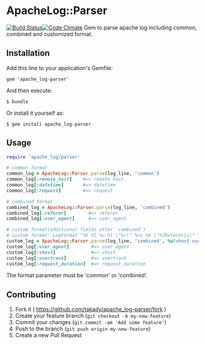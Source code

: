 # ApacheLog::Parser
[![Build Status](https://travis-ci.org/takady/apache_log-parser.svg?branch=master)](https://travis-ci.org/takady/apache_log-parser)[![Code Climate](https://codeclimate.com/github/takady/apache_log-parser/badges/gpa.svg)](https://codeclimate.com/github/takady/apache_log-parser)
Gem to parse apache log including common, combined and customized format.

## Installation

Add this line to your application's Gemfile:

    gem 'apache_log-parser'

And then execute:

    $ bundle

Or install it yourself as:

    $ gem install apache_log-parser

## Usage

```ruby
require 'apache_log/parser'

# common format
common_log = ApacheLog::Parser.parse(log_line, 'common')
common_log[:remote_host]    #=> remote host
common_log[:datetime]       #=> datetime
common_log[:request]        #=> request

# combined format
combined_log = ApacheLog::Parser.parse(log_line, 'combined')
combined_log[:referer]        #=> referer
combined_log[:user_agent]     #=> user_agent

# custom format(additional fields after 'combined')
# custom format: LogFormat "%h %l %u %t \"%r\" %>s %b \"%{Referer}i\" \"%{User-Agent}i\" \"%v\" \"%{cookie}n\" %D"
custom_log = ApacheLog::Parser.parse(log_line, 'combined', %w(vhost usertrack request_duration))
custom_log[:user_agent]        #=> user_agent
custom_log[:vhost]             #=> vhost
custom_log[:usertrack]         #=> usertrack
custom_log[:request_duration]  #=> request_duration
```

The format parameter must be 'common' or 'combined'.

## Contributing

1. Fork it ( https://github.com/takady/apache_log-parser/fork )
2. Create your feature branch (`git checkout -b my-new-feature`)
3. Commit your changes (`git commit -am 'Add some feature'`)
4. Push to the branch (`git push origin my-new-feature`)
5. Create a new Pull Request

